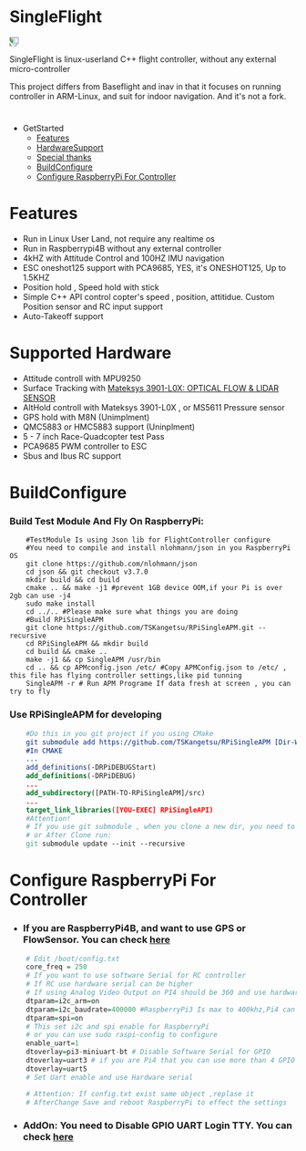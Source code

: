 # SingleFlight

<img src="https://github.com/TSKangetsu/RPiSingleAPM/blob/master/Document/Header.jpg" style="transform:rotate(90deg);">

SingleFlight is linux-userland C++ flight controller, without any external micro-controller

This project differs from Baseflight and inav in that it focuses on running controller in ARM-Linux, and suit for indoor navigation. And it's not a fork.<br/>

#
- GetStarted
  - [Features](#Features)
  - [HardwareSupport](#Supported-Hardware) 
  - [Special thanks](#Special-thanks)
  - [BuildConfigure](#BuildConfigure)
  - [Configure RaspberryPi For Controller](#Configure-RaspberryPi-For-Controller)
  
# Features
  * Run in Linux User Land, not require any realtime os
  * Run in Raspberrypi4B without any external controller
  * 4kHZ with Attitude Control and 100HZ IMU navigation
  * ESC oneshot125 support with PCA9685, YES, it's ONESHOT125, Up to 1.5KHZ
  * Position hold , Speed hold with stick
  * Simple C++ API control copter's speed , position, attitidue. Custom Position sensor and RC input support
  * Auto-Takeoff support

# Supported Hardware
  * Attitude controll with MPU9250
  * Surface Tracking with <a href="http://www.mateksys.com/?portfolio=3901-l0x">Mateksys 3901-L0X: OPTICAL FLOW & LIDAR SENSOR </a>
  *  AltHold controll with Mateksys 3901-L0X , or MS5611 Pressure sensor
  *  GPS hold with M8N (Unimplment)
  *  QMC5883 or HMC5883 support (Uninplment)
  *  5 - 7 inch Race-Quadcopter test Pass
  *  PCA9685 PWM controller to ESC
  *  Sbus and Ibus RC support

# BuildConfigure 
### Build Test Module And Fly On RaspberryPi:
```SHELL
    #TestModule Is using Json lib for FlightController configure
    #You need to compile and install nlohmann/json in you RaspberryPi OS
    git clone https://github.com/nlohmann/json
    cd json && git checkout v3.7.0
    mkdir build && cd build
    cmake .. && make -j1 #prevent 1GB device OOM,if your Pi is over 2gb can use -j4
    sudo make install
    cd ../.. #Please make sure what things you are doing
    #Build RPiSingleAPM
    git clone https://github.com/TSKangetsu/RPiSingleAPM.git --recursive
    cd RPiSingleAPM && mkdir build
    cd build && cmake ..
    make -j1 && cp SingleAPM /usr/bin
    cd .. && cp APMconfig.json /etc/ #Copy APMConfig.json to /etc/ , this file has flying controller settings,like pid tunning
    SingleAPM -r # Run APM Programe If data fresh at screen , you can try to fly
```
### Use RPiSingleAPM for developing
```CMAKE
    #Do this in you git project if you using CMake
    git submodule add https://github.com/TSKangetsu/RPiSingleAPM [Dir-Where-you-want]
    #In CMAKE
    ...
    add_definitions(-DRPiDEBUGStart)
    add_definitions(-DRPiDEBUG)
    ...
    add_subdirectory([PATH-TO-RPiSingleAPM]/src)
    ...
    target_link_libraries([YOU-EXEC] RPiSingleAPI)
    #Attention!
    # If you use git submodule , when you clone a new dir, you need to add --recursive
    # or After Clone run:
    git submodule update --init --recursive
```

# Configure RaspberryPi For Controller
  - ### If you are RaspberryPi4B, and want to use GPS or FlowSensor. You can check <a href="https://raspberrypi.stackexchange.com/questions/104464/where-are-the-uarts-on-the-raspberry-pi-4">here</a>
```R
    # Edit /boot/config.txt
    core_freq = 250 
    # If you want to use software Serial for RC controller
    # If RC use hardware serial can be higher
    # If using Analog Video Output on PI4 should be 360 and use hardware serial
    dtparam=i2c_arm=on
    dtparam=i2c_baudrate=400000 #RaspberryPi3 Is max to 400khz,Pi4 can Up to 1MHZ
    dtparam=spi=on
    # This set i2c and spi enable for RaspberryPi 
    # or you can use sudo raspi-config to configure
    enable_uart=1
    dtoverlay=pi3-miniuart-bt # Disable Software Serial for GPIO
    dtoverlay=uart3 # if you are Pi4 that you can use more than 4 GPIO Uart
    dtoverlay=uart5 
    # Set Uart enable and use Hardware serial

    # Attention: If config.txt exist same object ,replase it
    # AfterChange Save and reboot RaspberryPi to effect the settings
```
  - ### AddOn: You need to Disable GPIO UART Login TTY. You can check <a href="https://www.raspberrypi.org/documentation/configuration/uart.md#:~:text=Disable%20Linux%20serial%20console&text=This%20can%20be%20done%20by,Select%20option%20P6%20%2D%20Serial%20Port.">here</a>

